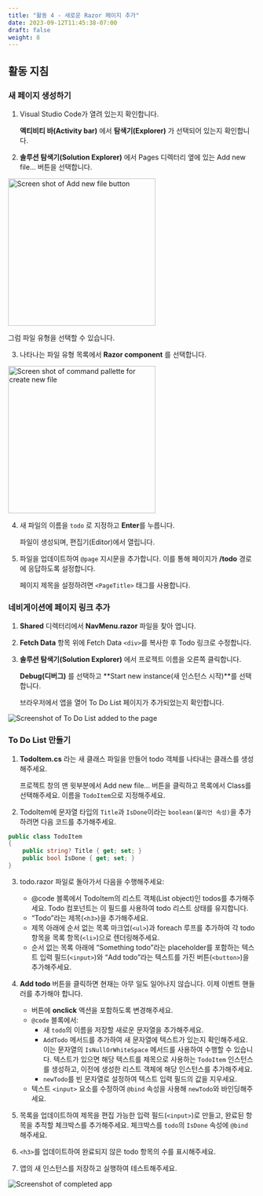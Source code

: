 ```yaml
---
title: "활동 4 - 새로운 Razor 페이지 추가"
date: 2023-09-12T11:45:38-07:00
draft: false
weight: 8
---
```


## 활동 지침

### 새 페이지 생성하기

1. Visual Studio Code가 열려 있는지 확인합니다.

    **액티비티 바(Activity bar)** 에서 **탐색기(Explorer)** 가 선택되어 있는지 확인합니다.


2. **솔루션 탐색기(Solution Explorer)** 에서 Pages 디렉터리 옆에 있는 Add new file… 버튼을 선택합니다. 

<img src="../media/add-new-file.png" width="300" alt="Screen shot of Add new file button" />

그럼 파일 유형을 선택할 수 있습니다.

3. 나타나는 파일 유형 목록에서 **Razor component** 를 선택합니다.

<img src="../media/select-razor-component.png" width="300" alt="Screen shot of command pallette for create new file" />

4. 새 파일의 이름을 ```todo``` 로 지정하고 **Enter**를 누릅니다.

    파일이 생성되며, 편집기(Editor)에서 열립니다.


5. 파일을 업데이트하여 ```@page``` 지시문을 추가합니다. 이를 통해 페이지가 **/todo** 경로에 응답하도록 설정합니다.

    페이지 제목을 설정하려면 ```<PageTitle>``` 태그를 사용합니다.


### 네비게이션에 페이지 링크 추가

1. **Shared** 디렉터리에서 **NavMenu.razor** 파일을 찾아 엽니다.

2. **Fetch Data** 항목 위에 Fetch Data ```<div>```를 복사한 후 Todo 링크로 수정합니다.

3. **솔루션 탐색기(Solution Explorer)** 에서 프로젝트 이름을 오른쪽 클릭합니다.

    **Debug(디버그)** 를 선택하고 **Start new instance(새 인스턴스 시작)**를 선택합니다.

    브라우저에서 앱을 열어 To Do List 페이지가 추가되었는지 확인합니다.


<img src="../media/empty-todo.png" alt="Screenshot of To Do List added to the page" />

### To Do List 만들기

1. **TodoItem.cs** 라는 새 클래스 파일을 만들어 todo 객체를 나타내는 클래스를 생성해주세요.

    프로젝트 창의 맨 윗부분에서 Add new file… 버튼을 클릭하고 목록에서 Class를 선택해주세요. 이름을 ```TodoItem```으로 지정해주세요.


2. TodoItem에 문자열 타입의 ```Title```과 ```IsDone```이라는 ```boolean(불리언 속성)```을 추가하려면 다음 코드를 추가해주세요.

```csharp
public class TodoItem
{
    public string? Title { get; set; }
    public bool IsDone { get; set; }
}
```

3. todo.razor 파일로 돌아가서 다음을 수행해주세요:
    * @code 블록에서 TodoItem의 리스트 객체(List object)인 todos를 추가해주세요. Todo 컴포넌트는 이 필드를 사용하여 todo 리스트 상태를 유지합니다.
    * “Todo”라는 제목(```<h3>```)을 추가해주세요. 
    * 제목 아래에 순서 없는 목록 마크업(```<ul>```)과 foreach 루프를 추가하여 각 todo 항목을 목록 항목(```<li>```)으로 렌더링해주세요.
    * 순서 없는 목록 아래에 “Something todo”라는 placeholder를 포함하는 텍스트 입력 필드(```<input>```)와 “Add todo”라는 텍스트를 가진 버튼(```<button>```)을 추가해주세요.

4. **Add todo** 버튼을 클릭하면 현재는 아무 일도 일어나지 않습니다. 이제 이벤트 핸들러를 추가해야 합니다.

    * 버튼에 **onclick** 액션을 포함하도록 변경해주세요.
    * ```@code``` 블록에서:
        * 새 ```todo```의 이름을 저장할 새로운 문자열을 추가해주세요.
        * ```AddTodo``` 메서드를 추가하여 새 문자열에 텍스트가 있는지 확인해주세요. 이는 문자열의 ```IsNullOrWhiteSpace``` 메서드를 사용하여 수행할 수 있습니다. 텍스트가 있으면 해당 텍스트를 제목으로 사용하는 ```TodoItem``` 인스턴스를 생성하고, 이전에 생성한 리스트 객체에 해당 인스턴스를 추가해주세요.
        * ```newTodo```를 빈 문자열로 설정하여 텍스트 입력 필드의 값을 지우세요.
    * 텍스트 ```<input>``` 요소를 수정하여 ```@bind``` 속성을 사용해 ```newTodo```와 바인딩해주세요.

5. 목록을 업데이트하여 제목을 편집 가능한 입력 필드(```<input>```)로 만들고, 완료된 항목을 추적할 체크박스를 추가해주세요. 체크박스를 ```todo```의 ```IsDone``` 속성에 ```@bind``` 해주세요.

6. ```<h3>```를 업데이트하여 완료되지 않은 todo 항목의 수를 표시해주세요. 

7. 앱의 새 인스턴스를 저장하고 실행하여 테스트해주세요.

<img src="../media/new-todo-list.png" alt="Screenshot of completed app" />
